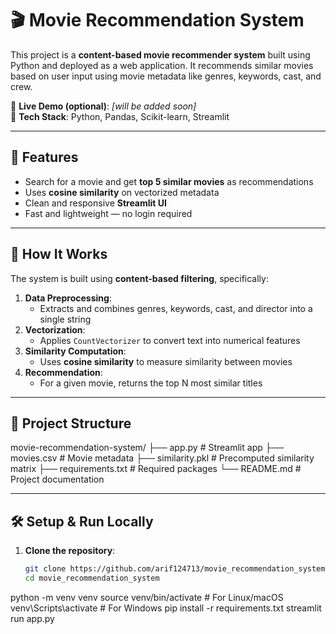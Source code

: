 # 🎬 Movie Recommendation System

This project is a **content-based movie recommender system** built using Python and deployed as a web application. It recommends similar movies based on user input using movie metadata like genres, keywords, cast, and crew.

🚀 **Live Demo (optional)**: *[will be added soon]*  
📁 **Tech Stack**: Python, Pandas, Scikit-learn, Streamlit

---

## 📌 Features

- Search for a movie and get **top 5 similar movies** as recommendations
- Uses **cosine similarity** on vectorized metadata
- Clean and responsive **Streamlit UI**
- Fast and lightweight — no login required

---

## 🧠 How It Works

The system is built using **content-based filtering**, specifically:

1. **Data Preprocessing**:
   - Extracts and combines genres, keywords, cast, and director into a single string
2. **Vectorization**:
   - Applies `CountVectorizer` to convert text into numerical features
3. **Similarity Computation**:
   - Uses **cosine similarity** to measure similarity between movies
4. **Recommendation**:
   - For a given movie, returns the top N most similar titles

---

## 📂 Project Structure

movie-recommendation-system/
├── app.py # Streamlit app
├── movies.csv # Movie metadata
├── similarity.pkl # Precomputed similarity matrix
├── requirements.txt # Required packages
└── README.md # Project documentation


---

## 🛠️ Setup & Run Locally

1. **Clone the repository**:
   ```bash
   git clone https://github.com/arif124713/movie_recommendation_system.git
   cd movie_recommendation_system
python -m venv venv
source venv/bin/activate  # For Linux/macOS
venv\Scripts\activate     # For Windows
pip install -r requirements.txt
streamlit run app.py


